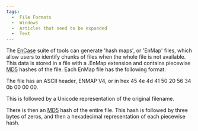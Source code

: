 ```yaml
---
tags:
  -  File Formats
  -  Windows
  -  Articles that need to be expanded
  -  Text
---
```

The [EnCase](encase.md) suite of tools can generate 'hash maps',
or 'EnMap' files, which allow users to identify chunks of files when the
whole file is not available. This data is stored in a file with a .EnMap
extension and contains piecewise [MD5](md5.md) hashes of the
file. Each EnMap file has the following format:

The file has an ASCII header, ENMAP V4, or in hex 45 4e 4d 41 50 20 56
34 0b 00 00 00.

This is followed by a Unicode representation of the original filename.

There is then an [MD5](md5.md) hash of the entire file. This
hash is followed by three bytes of zeros, and then a hexadecimal
representation of each piecewise hash.